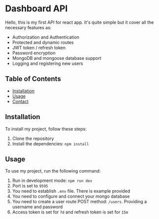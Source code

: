 # Dashboard API

Hello, this is my first API for react app. It's quite simple but it cover all the necessary features as:
- Authorization and Authentication
- Protected and dynamic routes
- JWT token / refresh token
- Password encryption
- MongoDB and mongoose database support
- Logging and registering new users

## Table of Contents

- [Installation](#installation)
- [Usage](#usage)
- [Contact](#contact)

## Installation

To install my project, follow these steps:

1. Clone the repository
2. Install the dependencies: `npm install`

## Usage

To use my project, run the following command:
1. Run in development mode: `npm run dev`
2. Port is set to `9595`
3. You need to establish `.env` file. There is example provided
4. You need to configure and connect your mongo database
5. You need to create a user route POST method: `/users`. Providing a username and password
6. Access token is set for `7d` and refresh token is set for `15m`